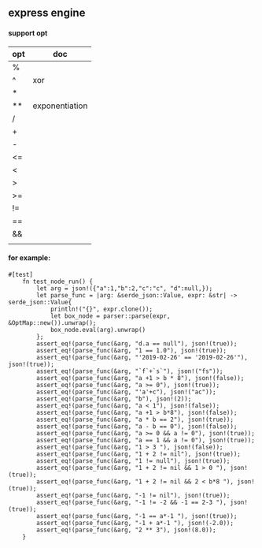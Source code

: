 ## express engine

#### support opt

| opt    | doc  |
| ------ | ------ |
|   %     |        | 
|   ^     |   xor     | 
|   *     |        | 
|   **     |   exponentiation     | 
|   /     |        | 
|   +     |        | 
|   -     |        | 
|   <=     |        | 
|   <     |        | 
|   >     |        | 
|   >=     |        | 
|   !=     |        | 
|   ==     |        | 
|   &&     |        | 
|   ||     |        | 

#### for example:
```
#[test]
    fn test_node_run() {
        let arg = json!({"a":1,"b":2,"c":"c", "d":null,});
        let parse_func = |arg: &serde_json::Value, expr: &str| -> serde_json::Value{
            println!("{}", expr.clone());
            let box_node = parser::parse(expr, &OptMap::new()).unwrap();
            box_node.eval(arg).unwrap()
        };
        assert_eq!(parse_func(&arg, "d.a == null"), json!(true));
        assert_eq!(parse_func(&arg, "1 == 1.0"), json!(true));
        assert_eq!(parse_func(&arg, "'2019-02-26' == '2019-02-26'"), json!(true));
        assert_eq!(parse_func(&arg, "`f`+`s`"), json!("fs"));
        assert_eq!(parse_func(&arg, "a +1 > b * 8"), json!(false));
        assert_eq!(parse_func(&arg, "a >= 0"), json!(true));
        assert_eq!(parse_func(&arg, "'a'+c"), json!("ac"));
        assert_eq!(parse_func(&arg, "b"), json!(2));
        assert_eq!(parse_func(&arg, "a < 1"), json!(false));
        assert_eq!(parse_func(&arg, "a +1 > b*8"), json!(false));
        assert_eq!(parse_func(&arg, "a * b == 2"), json!(true));
        assert_eq!(parse_func(&arg, "a - b == 0"), json!(false));
        assert_eq!(parse_func(&arg, "a >= 0 && a != 0"), json!(true));
        assert_eq!(parse_func(&arg, "a == 1 && a != 0"), json!(true));
        assert_eq!(parse_func(&arg, "1 > 3 "), json!(false));
        assert_eq!(parse_func(&arg, "1 + 2 != nil"), json!(true));
        assert_eq!(parse_func(&arg, "1 != null"), json!(true));
        assert_eq!(parse_func(&arg, "1 + 2 != nil && 1 > 0 "), json!(true));
        assert_eq!(parse_func(&arg, "1 + 2 != nil && 2 < b*8 "), json!(true));
        assert_eq!(parse_func(&arg, "-1 != nil"), json!(true));
        assert_eq!(parse_func(&arg, "-1 != -2 && -1 == 2-3 "), json!(true));
        assert_eq!(parse_func(&arg, "-1 == a*-1 "), json!(true));
        assert_eq!(parse_func(&arg, "-1 + a*-1 "), json!(-2.0));
        assert_eq!(parse_func(&arg, "2 ** 3"), json!(8.0));
    }
```
